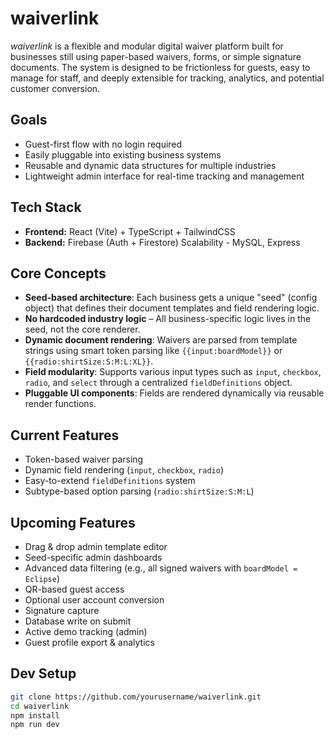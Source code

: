 # waiverlink

*waiverlink* is a flexible and modular digital waiver platform built for businesses still using paper-based waivers, forms, or simple signature documents.
The system is designed to be frictionless for guests, easy to manage for staff, and deeply extensible for tracking, analytics, and potential customer conversion.

## Goals

- Guest-first flow with no login required
- Easily pluggable into existing business systems
- Reusable and dynamic data structures for multiple industries
- Lightweight admin interface for real-time tracking and management

## Tech Stack

- **Frontend:** React (Vite) + TypeScript + TailwindCSS
- **Backend:** Firebase (Auth + Firestore) Scalability - MySQL, Express

## Core Concepts

- **Seed-based architecture**: Each business gets a unique "seed" (config object) that defines their document templates and field rendering logic.
- **No hardcoded industry logic** – All business-specific logic lives in the seed, not the core renderer.
- **Dynamic document rendering**: Waivers are parsed from template strings using smart token parsing like `{{input:boardModel}}` or `{{radio:shirtSize:S:M:L:XL}}`.
- **Field modularity**: Supports various input types such as `input`, `checkbox`, `radio`, and `select` through a centralized `fieldDefinitions` object.
- **Pluggable UI components**: Fields are rendered dynamically via reusable render functions.

## Current Features

- Token-based waiver parsing
- Dynamic field rendering (`input`, `checkbox`, `radio`)
- Easy-to-extend `fieldDefinitions` system
- Subtype-based option parsing (`radio:shirtSize:S:M:L`)

## Upcoming Features

- Drag & drop admin template editor
- Seed-specific admin dashboards
- Advanced data filtering (e.g., all signed waivers with `boardModel = Eclipse`)
- QR-based guest access
- Optional user account conversion
- Signature capture
- Database write on submit
- Active demo tracking (admin)
- Guest profile export & analytics

## Dev Setup

```bash
git clone https://github.com/yourusername/waiverlink.git
cd waiverlink
npm install
npm run dev
